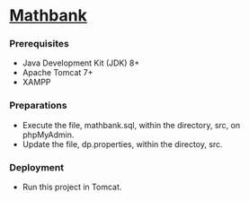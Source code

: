 # [Mathbank](https://mathbank.jaredible.net)

### Prerequisites

* Java Development Kit (JDK) 8+
* Apache Tomcat 7+
* XAMPP

### Preparations

- Execute the file, mathbank.sql, within the directory, src, on phpMyAdmin.
- Update the file, dp.properties, within the directoy, src.

### Deployment

- Run this project in Tomcat.
